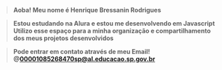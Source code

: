 > **Aoba! Meu nome é Henrique Bressanin Rodrigues**

> **Estou estudando na Alura e estou me desenvolvendo em Javascript**
> **Utilizo esse espaço para a minha organização e compartilhamento dos meus projetos desenvolvidos**

> **Pode entrar em contato através de meu Email!**
> **@00001085268470sp@al.educacao.sp.gov.br**
